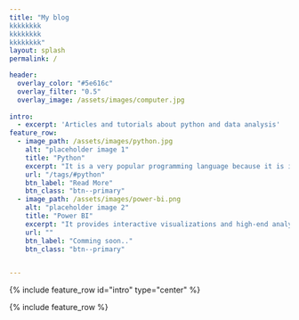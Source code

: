 ```yaml
---
title: "My blog
kkkkkkkk
kkkkkkkk
kkkkkkkk"
layout: splash
permalink: /

header:
  overlay_color: "#5e616c"
  overlay_filter: "0.5"
  overlay_image: /assets/images/computer.jpg
 
intro: 
  - excerpt: 'Articles and tutorials about python and data analysis'
feature_row:
  - image_path: /assets/images/python.jpg
    alt: "placeholder image 1"
    title: "Python"
    excerpt: "It is a very popular programming language because it is incredibly productive and efficient."
    url: "/tags/#python"
    btn_label: "Read More"
    btn_class: "btn--primary"
  - image_path: /assets/images/power-bi.png
    alt: "placeholder image 2"
    title: "Power BI"
    excerpt: "It provides interactive visualizations and high-end analytics capabilities that help everyone to make smarter, real-time decisions."
    url: ""
    btn_label: "Comming soon.."
    btn_class: "btn--primary"


---
```


{% include feature_row id="intro" type="center" %}

{% include feature_row %}
